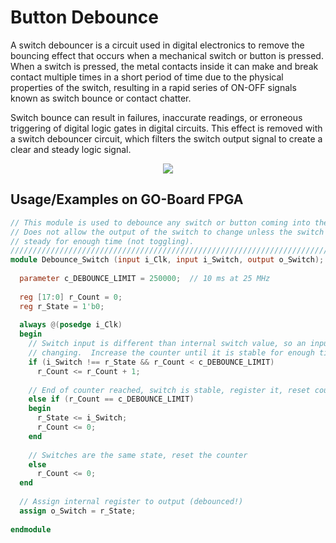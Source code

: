 
# Button Debounce

A switch debouncer is a circuit used in digital electronics to remove the bouncing effect that occurs when a mechanical switch or button is pressed. When a switch is pressed, the metal contacts inside it can make and break contact multiple times in a short period of time due to the physical properties of the switch, resulting in a rapid series of ON-OFF signals known as switch bounce or contact chatter.

Switch bounce can result in failures, inaccurate readings, or erroneous triggering of digital logic gates in digital circuits. This effect is removed with a switch debouncer circuit, which filters the switch output signal to create a clear and steady logic signal.


<p align="center">
  <img src="[README (1).md](https://github.com/alopez099/Switch_Debounce/files/10988619/README.1.md)" />
</p>

## Usage/Examples on GO-Board FPGA

```verilog
// This module is used to debounce any switch or button coming into the FPGA.
// Does not allow the output of the switch to change unless the switch is
// steady for enough time (not toggling).
///////////////////////////////////////////////////////////////////////////////
module Debounce_Switch (input i_Clk, input i_Switch, output o_Switch);
 
  parameter c_DEBOUNCE_LIMIT = 250000;  // 10 ms at 25 MHz
   
  reg [17:0] r_Count = 0;
  reg r_State = 1'b0;
 
  always @(posedge i_Clk)
  begin
    // Switch input is different than internal switch value, so an input is
    // changing.  Increase the counter until it is stable for enough time.  
    if (i_Switch !== r_State && r_Count < c_DEBOUNCE_LIMIT)
      r_Count <= r_Count + 1;
 
    // End of counter reached, switch is stable, register it, reset counter
    else if (r_Count == c_DEBOUNCE_LIMIT)
    begin
      r_State <= i_Switch;
      r_Count <= 0;
    end 
 
    // Switches are the same state, reset the counter
    else
      r_Count <= 0;
  end
 
  // Assign internal register to output (debounced!)
  assign o_Switch = r_State;
 
endmodule
```

